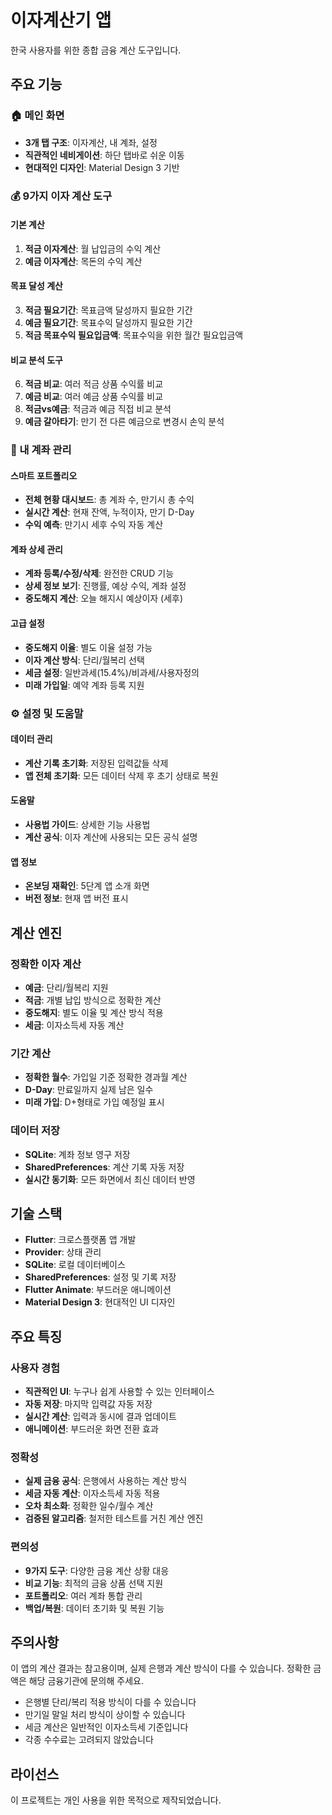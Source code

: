 # 이자계산기 앱

한국 사용자를 위한 종합 금융 계산 도구입니다.

## 주요 기능

### 🏠 메인 화면
- **3개 탭 구조**: 이자계산, 내 계좌, 설정
- **직관적인 네비게이션**: 하단 탭바로 쉬운 이동
- **현대적인 디자인**: Material Design 3 기반

### 💰 9가지 이자 계산 도구

#### 기본 계산
1. **적금 이자계산**: 월 납입금의 수익 계산
2. **예금 이자계산**: 목돈의 수익 계산

#### 목표 달성 계산  
3. **적금 필요기간**: 목표금액 달성까지 필요한 기간
4. **예금 필요기간**: 목표수익 달성까지 필요한 기간
5. **적금 목표수익 필요입금액**: 목표수익을 위한 월간 필요입금액

#### 비교 분석 도구
6. **적금 비교**: 여러 적금 상품 수익률 비교
7. **예금 비교**: 여러 예금 상품 수익률 비교  
8. **적금vs예금**: 적금과 예금 직접 비교 분석
9. **예금 갈아타기**: 만기 전 다른 예금으로 변경시 손익 분석

### 🏦 내 계좌 관리

#### 스마트 포트폴리오
- **전체 현황 대시보드**: 총 계좌 수, 만기시 총 수익
- **실시간 계산**: 현재 잔액, 누적이자, 만기 D-Day
- **수익 예측**: 만기시 세후 수익 자동 계산

#### 계좌 상세 관리
- **계좌 등록/수정/삭제**: 완전한 CRUD 기능
- **상세 정보 보기**: 진행률, 예상 수익, 계좌 설정
- **중도해지 계산**: 오늘 해지시 예상이자 (세후)

#### 고급 설정
- **중도해지 이율**: 별도 이율 설정 가능  
- **이자 계산 방식**: 단리/월복리 선택
- **세금 설정**: 일반과세(15.4%)/비과세/사용자정의
- **미래 가입일**: 예약 계좌 등록 지원

### ⚙️ 설정 및 도움말

#### 데이터 관리
- **계산 기록 초기화**: 저장된 입력값들 삭제
- **앱 전체 초기화**: 모든 데이터 삭제 후 초기 상태로 복원

#### 도움말
- **사용법 가이드**: 상세한 기능 사용법
- **계산 공식**: 이자 계산에 사용되는 모든 공식 설명

#### 앱 정보  
- **온보딩 재확인**: 5단계 앱 소개 화면
- **버전 정보**: 현재 앱 버전 표시

## 계산 엔진

### 정확한 이자 계산
- **예금**: 단리/월복리 지원
- **적금**: 개별 납입 방식으로 정확한 계산
- **중도해지**: 별도 이율 및 계산 방식 적용
- **세금**: 이자소득세 자동 계산

### 기간 계산
- **정확한 월수**: 가입일 기준 정확한 경과월 계산
- **D-Day**: 만료일까지 실제 남은 일수
- **미래 가입**: D+형태로 가입 예정일 표시

### 데이터 저장
- **SQLite**: 계좌 정보 영구 저장
- **SharedPreferences**: 계산 기록 자동 저장
- **실시간 동기화**: 모든 화면에서 최신 데이터 반영

## 기술 스택

- **Flutter**: 크로스플랫폼 앱 개발
- **Provider**: 상태 관리
- **SQLite**: 로컬 데이터베이스
- **SharedPreferences**: 설정 및 기록 저장
- **Flutter Animate**: 부드러운 애니메이션
- **Material Design 3**: 현대적인 UI 디자인

## 주요 특징

### 사용자 경험
- **직관적인 UI**: 누구나 쉽게 사용할 수 있는 인터페이스
- **자동 저장**: 마지막 입력값 자동 저장
- **실시간 계산**: 입력과 동시에 결과 업데이트
- **애니메이션**: 부드러운 화면 전환 효과

### 정확성
- **실제 금융 공식**: 은행에서 사용하는 계산 방식
- **세금 자동 계산**: 이자소득세 자동 적용
- **오차 최소화**: 정확한 일수/월수 계산
- **검증된 알고리즘**: 철저한 테스트를 거친 계산 엔진

### 편의성  
- **9가지 도구**: 다양한 금융 계산 상황 대응
- **비교 기능**: 최적의 금융 상품 선택 지원
- **포트폴리오**: 여러 계좌 통합 관리
- **백업/복원**: 데이터 초기화 및 복원 기능

## 주의사항

이 앱의 계산 결과는 참고용이며, 실제 은행과 계산 방식이 다를 수 있습니다. 정확한 금액은 해당 금융기관에 문의해 주세요.

- 은행별 단리/복리 적용 방식이 다를 수 있습니다
- 만기일 말일 처리 방식이 상이할 수 있습니다
- 세금 계산은 일반적인 이자소득세 기준입니다
- 각종 수수료는 고려되지 않았습니다

## 라이선스

이 프로젝트는 개인 사용을 위한 목적으로 제작되었습니다.